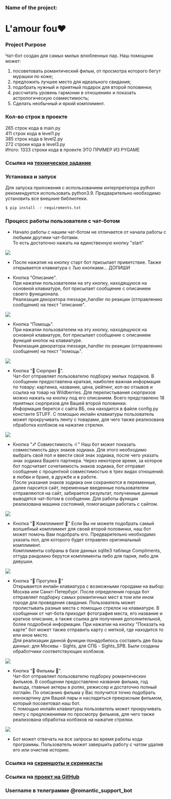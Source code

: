 ### Name of the project:  
# L'amour fou❤️

### Project Purpose 
Чат-бот создан для самых милых влюбленных пар. Наш помощник может:
1. посоветовать романтический фильм, от просмотра которого бегут мурашки по коже;
2. предложить лучшее место для идеального свидания;
3. подобрать нужный и приятный подарок для второй половинки; 
4. рассчитать уровень гармонии в отношениях и показать астрологическую совместимость;
5. Сделать необычный и яркий комплимент.

### Кол-во строк в проекте
265 строк кода в main.py  
411 строк кода в level1.py  
385 строк кода в level2.py  
272 строки кода в level3.py  
Итого: 1333 строки кода в проекте
ЭТО ПРИМЕР ИЗ PYGAME

### Ссылка на [**техническое задание**](materials/technical_specification.md)

### Установка и запуск

Для запуска приложения с использованием интерпретатора python рекомендуется использовать python3.9.
Предварительно необходимо установить все внешние библиотеки.

```sh
$ pip install -r requirements.txt
```


### Процесс работы пользователя с чат-ботом

- Начало работы с нашим чат-ботом не отличается от начала работы с любыми другими чат-ботами.  
То есть достаточно нажать на единственную кнопку "start"

![](imgs/start_bot.png)

- После нажатия на кнопку старт бот присылает приветствие. Также открывается клавиатура с 7ью кнопками...
ДОПИШИ

- Кнопка "Описание".  
При нажатии пользователем на эту кнопку, находящуюся на основной клавиатуре,
бот присылает сообщение с описанием своего функционала.  
Реализация декоратора message_handler по реакции (отправлению сообщения) на текст "описание".

![](imgs/description_bot.png)

- Кнопка "Помощь".  
При нажатии пользователем на эту кнопку, находящуюся на основной клавиатуре,
бот присылает сообщение с описанием функций кнопок на клавиатуре.  
Реализация декоратора message_handler по реакции (отправлению сообщения) на текст "помощь".

![](imgs/b2_help_bot.png)

- Кнопка "🎁 Сюрприз 🎁".  
Чат-бот отправляет пользователю подборку милых подарков.
В сообщении предоставлена краткая, наиболее важная информация по товару: картинка,
название, цена, рейтинг, кол-во отзывов и ссылка на товар на Wildberries.
Для перелистывания сюрпризов можно нажать на кнопку под его описанием. 
Всего представлено 18 приятных сюрпризов для Вашей второй половинки.  
Информация берется с сайта ВБ, она находится в файле config.py константе STUFF.
С помощью инлайн клавиатуры пользователь может прокручивать ленту с товарами, для чего также
реализована обработка колбэков на нажатие стрелки.

![](imgs/surprise_bot.png)

- Кнопка "♐️ Совместимость ♌️"
Наш бот может показать совместимость двух знаков зодиака.
Для этого необходимо выбрать свой пол и ввести свой знак зодиака, 
после чего указать знак зодиака Вашего партнера. 
Через некоторое время, за которое бот подсчитает сочетаемость знаков зодиака,
бот отправит сообщение с процентной совместимостью в трех видах отношений: в любви и браке,
в дружбе и в работе.  
После указания знаков зодиака они сохраняются в переменные, далее парсится сайт,
переменные введенные пользователем отправляются на сайт, забирается результат, 
полученные данные выводятся чат-ботом в сообщении. 
Для работы функции реализована машина состояний, помогающая работать с сайтом.

![](imgs/compatibility_bot.png)

- Кнопка "💌 Комплимент 🎀"
Если Вы не можете подобрать самый волшебный комплимент для своей второй половинки,
наш бот может помочь Вам подобрать его. Предварительно необходимо
указать пол, для которого будет отправлен оригинальный комплимент.  
Комплименты собраны в базе данных sqlite3 таблице Compliments, 
оттуда рандомно берутся комплименты либо для парня, либо для девушки.

![](imgs/compliment_bot.png)


- Кнопка "🚗 Прогулка 🚗"  
Открывается инлайн клавиатура 
с возможными городами на выбор: Москва или Санкт-Петербург. После определения города бот
отправляет подборку самых романтичных мест в том или ином городе для проведения свидания.
Пользователь может пролистывать разные места с помощью стрелок на клавиатуре. В сообщении
от чат-бота приходит фотография места, его название и краткое описание, а также ссылка
для получения дополнительной, более подробной информации. При нажатии на кнопку "Показать на карте"
бот может также отправить карту с меткой, где находится то или иное место.  
Для реализации данной функции понадобилось составить две базы данных: для Москвы - Sights,
для СПБ - Sights_SPB. Были созданы обработчики соответствующих колбэков. 

![](imgs/walking_bot.png)

- Кнопка "🍿 Фильмы 🎥".  
Чат-бот отправляет пользователю подборку романтических фильмов.
В сообщении предоставлено название фильма, год выхода, главные актеры в ролях,
режиссер и достаточно полный логлайн. По описанию фильма у Вас получится 
точно подобрать кинокартину для Вашей пары и насладиться прекрасным фильмом,
который посоветовал наш бот.  
С помощью инлайн клавиатуры пользователь может прокручивать ленту с 
предложениями по просмотру фильмов, для чего также реализована 
обработка колбэков на нажатие стрелки.

![](imgs/films_bot.png)

- Бот может отвечать на все запросы во время работы кода программы.
Пользователь может завершить работу с чатом удалив его или очистив историю.

### Ссылка на [**скриншоты и скринкасты**](https://disk.yandex.ru/d/YzyqlH_Ld5BLtw)

### Ссылка на [**проект на GitHub**](https://github.com/Crist1x/YANDEX_BOT_PROJECT)

### Username в телеграмме @romantic_support_bot
